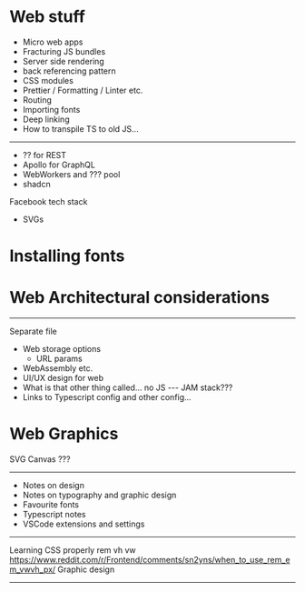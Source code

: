
# Web stuff

* Micro web apps
* Fracturing JS bundles
* Server side rendering
* back referencing pattern
* CSS modules
* Prettier / Formatting / Linter etc.
* Routing
* Importing fonts
* Deep linking
* How to transpile TS to old JS...

---

* ?? for REST
* Apollo for GraphQL
* WebWorkers and ??? pool
* shadcn

Facebook tech stack
* SVGs

# Installing fonts

# Web Architectural considerations

---

Separate file

* Web storage options
    * URL params
* WebAssembly etc.
* UI/UX design for web
* What is that other thing called... no JS --- JAM stack???
* Links to Typescript config and other config...

# Web Graphics

SVG
Canvas
???

---

* Notes on design
* Notes on typography and graphic design
* Favourite fonts
* Typescript notes
* VSCode extensions and settings

---

Learning CSS properly
rem vh vw
https://www.reddit.com/r/Frontend/comments/sn2yns/when_to_use_rem_em_vwvh_px/
Graphic design

---
